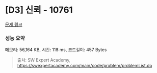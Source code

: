 # [D3] 신뢰 - 10761 

[문제 링크](https://swexpertacademy.com/main/code/problem/problemDetail.do?contestProbId=AXSVc1TqEAYDFAQT) 

### 성능 요약

메모리: 56,164 KB, 시간: 118 ms, 코드길이: 457 Bytes



> 출처: SW Expert Academy, https://swexpertacademy.com/main/code/problem/problemList.do